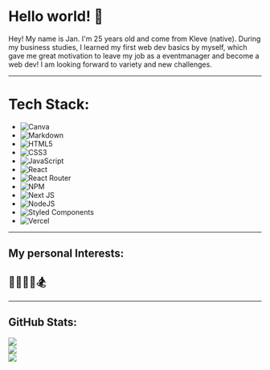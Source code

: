 # Hello world! 👋

Hey! My name is Jan. I'm 25 years old and come from Kleve (native). During my business studies, I learned my first web dev basics by myself, which gave me great motivation to leave my job as a eventmanager and become a web dev! 
I am looking forward to variety and new challenges. 

<hr>


# **Tech Stack:**
- ![Canva](https://img.shields.io/badge/Canva-%2300C4CC.svg?style=for-the-badge&logo=Canva&logoColor=white)
- ![Markdown](https://img.shields.io/badge/markdown-%23000000.svg?style=for-the-badge&logo=markdown&logoColor=white) 
- ![HTML5](https://img.shields.io/badge/html5-%23E34F26.svg?style=for-the-badge&logo=html5&logoColor=white) 
- ![CSS3](https://img.shields.io/badge/css3-%231572B6.svg?style=for-the-badge&logo=css3&logoColor=white)
- ![JavaScript](https://img.shields.io/badge/javascript-%23323330.svg?style=for-the-badge&logo=javascript&logoColor=%23F7DF1E)
- ![React](https://img.shields.io/badge/react-%2320232a.svg?style=for-the-badge&logo=react&logoColor=%2361DAFB) 
- ![React Router](https://img.shields.io/badge/React_Router-CA4245?style=for-the-badge&logo=react-router&logoColor=white) 
- ![NPM](https://img.shields.io/badge/NPM-%23000000.svg?style=for-the-badge&logo=npm&logoColor=white) 
- ![Next JS](https://img.shields.io/badge/Next-black?style=for-the-badge&logo=next.js&logoColor=white) 
- ![NodeJS](https://img.shields.io/badge/node.js-6DA55F?style=for-the-badge&logo=node.js&logoColor=white) 
- ![Styled Components](https://img.shields.io/badge/styled--components-DB7093?style=for-the-badge&logo=styled-components&logoColor=white)
- ![Vercel](https://img.shields.io/badge/vercel-%23000000.svg?style=for-the-badge&logo=vercel&logoColor=white)


<hr>

## **My personal Interests:**
## 📸🏄🏽‍♂️🏂


<hr>

## GitHub Stats:

![](https://github-readme-stats.vercel.app/api?username=JanRaadts&theme=vision-friendly-dark&hide_border=false&include_all_commits=true&count_private=true)<br/>
![](https://github-readme-streak-stats.herokuapp.com/?user=JanRaadts&theme=vision-friendly-dark&hide_border=false)<br/>
![](https://github-readme-stats.vercel.app/api/top-langs/?username=JanRaadts&theme=vision-friendly-dark&hide_border=false&include_all_commits=true&count_private=true&layout=compact)


